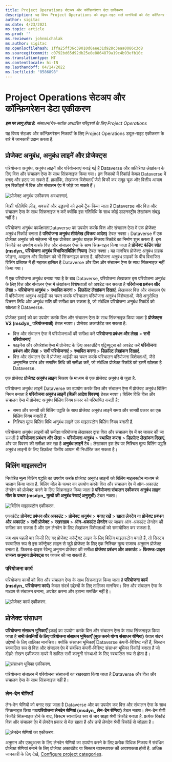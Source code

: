 ```yaml
---
title: Project Operations सेटअप और कॉन्फ़िगरेशन डेटा एकीकरण
description: यह विषय Project Operations को ड्यूल-राइट वाले मानचित्रों को सेट कॉन्फ़िगर करने के बारे में जानकारी प्रदान करता है.
author: sigitac
ms.date: 4/23/2021
ms.topic: article
ms.prod: ''
ms.reviewer: johnmichalak
ms.author: sigitac
ms.openlocfilehash: 1ffa25ff36c39010d6aee31d928c3eaa0086c3d8
ms.sourcegitcommit: c0792bd65d92db25e0e8864879a19c4b93efb10c
ms.translationtype: MT
ms.contentlocale: hi-IN
ms.lasthandoff: 04/14/2022
ms.locfileid: "8586898"
---
```

# <a name="project-operations-setup-and-configuration-data-integration"></a>Project Operations सेटअप और कॉन्फ़िगरेशन डेटा एकीकरण

_**इस पर लागू होता है:** संसाधन/गैर-स्टॉक आधारित परिदृश्यों के लिए Project Operations_

यह विषय सेटअप और कॉन्फ़िगरेशन निकायों के लिए Project Operations ड्यूल-राइट एकीकरण के बारे में जानकारी प्रदान करता है.

## <a name="project-contracts-contract-lines-and-projects"></a>प्रोजेक्ट अनुबंध, अनुबंध लाइनें और प्रोजेक्ट्स

परियोजना अनुबंध, अनुबंध लाइनें और परियोजनाएं बनाई गई हैं Dataverse और अतिरिक्त लेखांकन के लिए वित्त और संचालन ऐप्स के साथ सिंक्रनाइज़ किया गया। इन निकायों में रिकॉर्ड केवल Dataverse में बनाए और हटाए जा सकते हैं. हालाँकि, लेखांकन विशेषताएँ जैसे बिक्री कर समूह चूक और वित्तीय आयाम इन रिकॉर्ड्स में वित्त और संचालन ऐप में जोड़े जा सकते हैं।

  ![प्रोजेक्ट अनुबंध एकीकरण अवधारणाएं.](./media/1ProjectContract.jpg)

बिक्री गतिविधि लीड, अवसरों और उद्धरणों को इसमें ट्रैक किया जाता है Dataverse और वित्त और संचालन ऐप्स के साथ सिंक्रनाइज़ न करें क्योंकि इस गतिविधि के साथ कोई डाउनस्ट्रीम लेखांकन संबद्ध नहीं है।

परियोजना अनुबंध कार्यक्षमताDataverse का उपयोग करके वित्त और संचालन ऐप्स में एक प्रोजेक्ट अनुबंध रिकॉर्ड बनाता है **परियोजना अनुबंध शीर्षलेख (विक्रय आदेश)** टेबल नक्शा। Dataverse में एक प्रोजेक्ट अनुबंध को सहेजना भी एक प्रोजेक्ट अनुबंध ग्राहक निकाय रिकॉर्ड का निर्माण शुरू करता है. इस रिकॉर्ड का उपयोग करके वित्त और संचालन ऐप्स के साथ सिंक्रनाइज़ किया जाता है **प्रोजेक्ट फंडिंग स्रोत (msdyn\_ परियोजना अनुबंध विभाजितबिलिंग नियम)** टेबल नक्शा। यह मानचित्र प्रोजेक्ट अनुबंध ग्राहक जोड़ना, अद्यतन और विलोपन को भी सिंक्रनाइज़ करता है. परियोजना अनुबंध ग्राहकों के बीच विभाजित बिलिंग प्रतिशत में ही महारत हासिल है Dataverse और वित्त और संचालन ऐप्स के साथ सिंक्रनाइज़ नहीं किया गया।

में एक परियोजना अनुबंध बनाया गया है के बाद Dataverse, परियोजना लेखाकार इस परियोजना अनुबंध के लिए वित्त और संचालन ऐप्स में लेखांकन विशेषताओं को अपडेट कर सकता है **परियोजना प्रबंधन और लेखा** > **परियोजना अनुबंध** > **स्थापित करना** > **डिफ़ॉल्ट लेखांकन दिखाएं**. लेखाकार वित्त और संचालन ऐप में परियोजना अनुबंध आईडी का चयन करके परिचालन परियोजना अनुबंध विशेषताओं, जैसे अनुरोधित वितरण तिथि और अनुबंध राशि की समीक्षा कर सकता है, जो संबंधित परियोजना अनुबंध रिकॉर्ड को खोलता है Dataverse.

प्रोजेक्ट इकाई को का उपयोग करके वित्त और संचालन ऐप्स के साथ सिंक्रनाइज़ किया जाता है **प्रोजेक्ट्स V2 (msdyn\_ परियोजनाओं)** टेबल नक्शा। प्रोजेक्ट अकाउंटेंट कर सकता है:

  - वित्त और संचालन ऐप्स में परियोजनाओं की समीक्षा करें **परियोजना प्रबंधन और लेखा** > **सभी परियोजनाएं**. 
  - फाइनेंस और ऑपरेशंस ऐप्स में प्रोजेक्ट के लिए अकाउंटिंग एट्रिब्यूट्स को अपडेट करें **परियोजना प्रबंधन और लेखा** > **सभी परियोजनाएं** > **स्थापित करना** > **डिफ़ॉल्ट लेखांकन दिखाएं**.  
  - वित्त और संचालन ऐप में प्रोजेक्ट आईडी का चयन करके परिचालन परियोजना विशेषताओं, जैसे अनुमानित प्रारंभ और समाप्ति तिथि की समीक्षा करें, जो संबंधित प्रोजेक्ट रिकॉर्ड को इसमें खोलता है Dataverse.

एक प्रोजेक्ट **प्रोजेक्ट अनुबंध लाइन** निकाय के माध्यम से एक प्रोजेक्ट अनुबंध से जुड़ा है.

परियोजना अनुबंध लाइनें Dataverse का उपयोग करके वित्त और संचालन ऐप्स में प्रोजेक्ट अनुबंध बिलिंग नियम बनाता है **परियोजना अनुबंध लाइनें (बिक्री आदेश विवरण)** टेबल नक्शा। बिलिंग विधि वित्त और संचालन ऐप्स में प्रोजेक्ट अनुबंध बिलिंग नियम प्रकार को परिभाषित करती है:

  - समय और सामग्री की बिलिंग पद्धति के साथ प्रोजेक्ट अनुबंध लाइनें समय और सामग्री प्रकार का एक बिलिंग नियम बनाती हैं.
  - निश्चित मूल्य बिलिंग विधि अनुबंध लाइनें एक माइलस्टोन बिलिंग नियम बनाती हैं.

परियोजना अनुबंध लाइनों की समीक्षा परियोजना लेखाकार द्वारा वित्त और संचालन ऐप में पर जाकर की जा सकती है **परियोजना प्रबंधन और लेखा** > **परियोजना अनुबंध** > **स्थापित करना** > **डिफ़ॉल्ट लेखांकन दिखाएं**, और पर विवरण की समीक्षा कर रहा है **अनुबंध लाइनें** टैब। लेखाकार इस टैब पर निश्चित मूल्य बिलिंग पद्धति अनुबंध लाइनों के लिए डिफ़ॉल्ट वित्तीय आयाम भी निर्धारित कर सकता है।

## <a name="billing-milestones"></a>बिलिंग माइलस्टोन

निर्धारित मूल्य बिलिंग पद्धति का उपयोग करके प्रोजेक्ट अनुबंध लाइनों को बिलिंग माइलस्टोन माध्यम से चालान किया जाता है. बिलिंग मील के पत्थर का उपयोग करके वित्त और संचालन ऐप में ऑन-अकाउंट लेनदेन को प्रोजेक्ट करने के लिए सिंक्रनाइज़ किया जाता है **परियोजना संचालन एकीकरण अनुबंध लाइन मील के पत्थर (msdyn\_ मूल्यों की अनुबंध रेखाएं अनुसूची)** टेबल नक्शा।

  ![बिलिंग माइलस्टोन एकीकरण.](./media/2Milestones.jpg)

एकाउंटेंट **प्रोजेक्ट प्रबंधन और अकाउंट** > **प्रोजेक्ट अनुबंध** > **बनाए रखें** > **खाता लेनदेन** या **प्रोजेक्ट प्रबंधन और अकाउंट** > **सभी प्रोजेक्ट** > **रखरखाव** > **ऑन-अकाउंट लेनदेन** पर जाकर ऑन-अकाउंट लेनदेन की समीक्षा कर सकता है और उन लेनदेन के लिए लेखांकन विशेषताओं को समायोजित कर सकता है.

जब आप पहली बार किसी दिए गए प्रोजेक्ट कॉन्ट्रैक्ट लाइन के लिए बिलिंग माइलस्टोन बनाते हैं, तो सिस्टम स्वचालित रूप से इस कॉन्ट्रैक्ट लाइन से जुड़े प्रोजेक्ट के लिए एक निश्चित मूल्य राजस्व अनुमान प्रोजेक्ट बनाता है. फिक्स्ड-प्राइस रेवेन्यू अनुमान प्रोजेक्ट की समीक्षा **प्रोजेक्ट प्रबंधन और अकाउंट** > **फिक्स्ड-प्राइस राजस्व अनुमान प्रोजेक्ट्स** पर जाकर की जा सकती है.

### <a name="project-tasks"></a>परियोजना कार्य

परियोजना कार्यों को वित्त और संचालन ऐप्स के साथ सिंक्रनाइज़ किया जाता है **परियोजना कार्य (msdyn\_ परियोजना कार्य)** केवल संदर्भ उद्देश्यों के लिए तालिका मानचित्र। वित्त और संचालन ऐप्स के माध्यम से संचालन बनाना, अपडेट करना और हटाना समर्थित नहीं है।

  ![प्रोजेक्ट कार्य एकीकरण.](./media/3Tasks.jpg)

## <a name="project-resources"></a>प्रोजेक्ट संसाधन

**परियोजना संसाधन भूमिकाएँ** इकाई का उपयोग करके वित्त और संचालन ऐप्स के साथ सिंक्रनाइज़ किया जाता है **सभी कंपनियों के लिए परियोजना संसाधन भूमिकाएँ (बुक करने योग्य संसाधन श्रेणियां)** केवल संदर्भ उद्देश्यों के लिए तालिका मानचित्र। क्योंकि संसाधन भूमिकाएँ Dataverse कंपनी-विशिष्ट नहीं हैं, सिस्टम स्वचालित रूप से वित्त और संचालन ऐप में संबंधित कंपनी-विशिष्ट संसाधन भूमिका रिकॉर्ड बनाता है जो दोहरे-लेखन एकीकरण दायरे में शामिल सभी कानूनी संस्थाओं के लिए स्वचालित रूप से होता है।

![संसाधन भूमिका एकीकरण.](./media/5Resources.jpg)

परियोजना संचालन में परियोजना संसाधनों का रखरखाव किया जाता है Dataverse और वित्त और संचालन ऐप्स के साथ सिंक्रनाइज़ नहीं हैं।

### <a name="transaction-categories"></a>लेन-देन श्रेणियाँ

लेन-देन श्रेणियों को बनाए रखा जाता है Dataverse और का उपयोग कर वित्त और संचालन ऐप्स के साथ सिंक्रनाइज़ किया गया**परियोजना लेनदेन श्रेणियां (msdyn\_ लेन-देन श्रेणियां)** टेबल नक्शा। लेन-देन श्रेणी रिकॉर्ड सिंक्रनाइज़ होने के बाद, सिस्टम स्वचालित रूप से चार साझा श्रेणी रिकॉर्ड बनाता है. प्रत्येक रिकॉर्ड वित्त और संचालन ऐप में लेनदेन प्रकार से मेल खाता है और उन्हें लेनदेन श्रेणी रिकॉर्ड से जोड़ता है।

![लेनदेन श्रेणियों का एकीकरण.](./media/4TransactionCategories.jpg)

अनुमान और एक्चुअल्स के लिए लेनदेन श्रेणियों का उपयोग करने के लिए प्रत्येक विधिक निकाय में संबंधित प्रोजेक्ट श्रेणियां बनाने के लिए प्रोजेक्ट अकाउंटेंट या सिस्टम व्यवस्थापक की आवश्यकता होती है. अधिक जानकारी के लिए देखें, [Configure project categories](../project-accounting/configure-project-categories.md).
